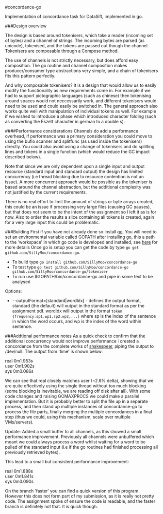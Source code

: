 #concordance-go

Implementation of concordance task for DataSift, implemented in go.

###Design overview

The design is based around tokenisers, which take a reader (incoming set of bytes) and a channel of strings. The incoming bytes are parsed (as unicode), tokenised, and the tokens are passed out though the channel. Tokenisers are composable through a Compose method.

The use of channels is not strictly necessary, but does afford easy composition. The go routine and channel composition makes producer/consumer type abstractions very simple, and a chain of tokenisers fits this pattern perfectly.

And why composable tokenisers? It is a design that would allow us to easily modify the functionality as new requirements come in. For example if we had to support pictographic languages (such as chinese) then tokenising around spaces would not neccessarily work, and different tokenisers would need to be used and could easily be switched in. The general approach also works quite well with manipulation of individual tokens as well. For example if we wished to introduce a phase which introduced character folding (such as converting the Eszett character in german to a double s).

####Performance considerations
Channels do add a performance overhead, if performance was a primary consideration you could move to using the bufio scanner and splitfunc (as used inside the tokenisers) directly. You could also avoid using a change of tokenisers and do splitting lines and tokens in a single function (which would reduce the GC impact described below).

Note that since we are only dependent upon a single input and output resource (standard input and standard output) the design has limited concurrency (i.e thread blocking due to resource contention is not an issue). A more concurrent approach would be possible as the tokeniser is based around the channel abstraction, but the additional complexity was not justified by the current requirements.

There is no real effort to limit the amount of strings or byte arrays created, this could be an issue if processing very large files (causing GC pauses), but that does not seem to be the intent of the assignment so I left it as is for now. Also to order the results a slice containing all tokens is created, again for a very large input this could be problematic.

###Building
First if you have not already done so install [go](http://golang.org/doc/install). You will need to set an environmental variable called GOPATH after installing go, this a path to the 'workspace' in which go code is developed and installed, see [here](http://golang.org/doc/code.html#GOPATH) for more details
Once go is setup you can get the code by type ```go get github.com/SillyMoo/concordance-go```.
- To build type ```go install github.com/SillyMoo/concordance-go```
- To test type ```go test github.com/SillyMoo/concordance-go github.com/SillyMoo/concordance-go/tokeniser```
- To run use $GOPATH/bin/concordance-go and pipe in some text to be analysed


Options:  
- --outputFormat=[standard|wordIdx] - defines the output format, standard (the default) will output in the standard format as per the assignment pdf. wordIdx will output in the format ```token {frequency:sp1.wp1,sp2.wp2,...}``` where sp is the index of the sentence in which the word occurs, and wp is the index of the word within sentence.  


###Addtional performance notes
As a quick check to confirm that the additional concurrency would not improve performance I created a concordance from the complete works of [shakespear](http://www.gutenberg.org/ebooks/100.txt.utf-8), piping the output to /dev/null. The output from 'time' is shown below:

real    0m1.953s  
user    0m1.902s  
sys     0m0.086s  

We can see that real closely matches user (~2.6% delta), showing that we are quite effectively using the single thread without too much blocking (some blocking is inevitable, we are reading off disk after all). With some code changes and raising GOMAXPROCS we could make a parallel implementation. But it is probably better to split the file up in a separate process, and then stand up multiple instances of concordance-go to process the file parts, finally merging the multiple concordances in a final step (thus we could, using this mechanism, scale over multiple VMs/servers).

Update:
Added a small buffer to all channels, as this showed a small performance improvement. Previously all channels were unbuffered which meant we could always process a word whilst waiting for a word to be pulled of the standard input (i.e if the go routines had finished processing all previously retrieved bytes).

This lead to a small but consistent performance improvement:

real    0m1.888s  
user    0m1.841s  
sys     0m0.090s  

On the branch 'faster' you can find a quick version of this program. However this does not form part of my submission, as it is really not pretty code. The assignment spoke of ensure the code is readable, and the faster branch is definitely not that. It is quick though.

